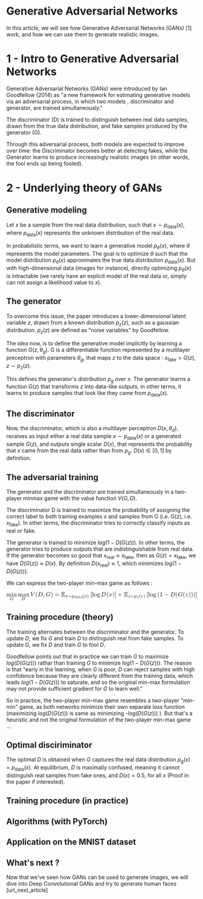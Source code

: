# Generative Adversarial Networks

In this article, we will see how Generative Adversarial Networks (GANs) [1]  work, and how we can use them to generate realistic images.

# 1 - Intro to Generative Adversarial Networks

Generative Adversarial Networks (GANs) were introduced by Ian Goodfellow (2014) as "a new framework for estimating generative models via an adversarial process, in which two models , discriminator and generator, are trained simultaneously."

The discriminator (D) is trained to distinguish between real data samples, drawn from the true data distribution, and fake samples produced by the generator (G).

Through this adversarial process, both models are expected to improve over time: the Discriminator becomes better at detecting fakes, while the Generator learns to produce increasingly realistic images (in other words, the fool ends up being fooled).

# 2 - Underlying theory of GANs

## Generative modeling
Let $x$ be a sample from the real data distribution, such that $x \sim p_{\text{data}}(x)$, where $p_{\text{data}}(x)$ represents the unknown distribution of the real data. 

In probabilistic terms, we want to learn a generative model $p_\theta(x)$, where $\theta$ represents the model parameters. The goal is to optimize $\theta$ such that the model distribution $p_\theta(x)$ approximates the true data distribution $p_{\text{data}}(x)$. But with high-dimensional data (images for instance), directly optimizing $p_\theta(x)$ is intractable (we rarely have an explicit model of the real data or, simply can not assign a likelihood value to $x$).

## The generator
To overcome this issue, the paper introduces a lower-dimensional latent variable $z$, drawn from a known distribution $p_z(z)$, such as a gaussian distribution. $p_z(z)$ are defined as "noise variables" by Goodfellow. 

The idea now, is to define the generative model implicitly by learning a function $G(z,\theta_g)$. G is a differentiable function represented by a multilayer preceptron with parameters $\theta_g$, that maps $z$ to the data space : $x_{\text{fake}} = G(z)$, $z \sim p_z(z)$.

This defines the generator's distribution $p_g$ over $x$. The generator learns a function $G(z)$ that transforms $z$ into data-like outputs, in other terms, it learns to produce samples that look like they came from $p_{\text{data}}(x)$.

## The discriminator
Now, the discriminator, which is also a multilayer perceptron $D(x,\theta_d)$, receives as input either a real data sample $x \sim p_{\text{data}}(x)$ or a generated sample $G(z)$, and outputs single scalar $D(x)$, that represents the probability that $x$ came from the real data rather than from $p_g$. $D(x) \in [0,1]$ by definition.

## The adversarial training
The generator and the discriminator are trained simultaneously in a two-player minmax game with the value function $V(G,D)$.

The discriminator D is trained to maximize the probability of assigning the correct label to both training examples $x$ and samples from G (i.e. G(z), i.e. $x_{\text{fake}}$). In other terms, the discriminator tries to correctly classify inputs as real or fake.

The generator is trained to minimize $log(1-D(G(z)))$. In other terms, the generator tries to produce outputs that are indistinguishable from real data. If the generator becomes so good that $x_{\text{real}} \approx x_{\text{fake}}$, then as $G(z) = x_{\text{fake}}$, we have $D(G(z)) \approx D(x)$. By definition $D(x_{\text{real}}) \approx 1$, which minimizes $log(1-D(G(z)))$.

We can express the two-player min-max game as follows : 

![GAN_value_function](./gan_value_function.png)
## Training procedure (theory)
The training alternates between the discriminator and the generator. To update $D$, we fix $G$ and train $D$ to distinguish real from fake samples. To update $G$, we fix $D$ and train $G$ to fool $D$.

Goodfellow points out that in practice we can train $G$ to maximize $log(D(G(z)))$ rathar than training $G$ to minimize $log(1-D(G(z)))$. The reason is that "early in the learning, when $G$ is poor, $D$ can reject samples with high confidence because they are clearly different from the training data, which leads $log(1-D(G(z)))$ to saturate, and so the original min-max formulation may not provide sufficient gradient for $G$ to learn well."

So in practice, the two-player min-max game resembles a two-player "min-min" game, as both networks minimize their own separate loss function (maximizing $log(D(G(z)))$ is same as minimizing -$log(D(G(z)))$ ). But that's a heuristic and not the original formulation of the two-player min-max game ...

## Optimal disciriminator

The optimal $D$ is obtained when $G$ captures the real data distribution $p_{\text{g}}(x) = p_{\text{data}}(x)$. At equilibrium, $D$ is maximally confused, meaning it cannot distinguish real samples from fake ones, and $D(x) = 0.5$, for all $x$ (Proof in the paper if interested).

## Training procedure (in practice)

## Algorithms (with PyTorch)

## Application on the MNIST dataset

## What's next ?
Now that we've seen how GANs can be used to generate images, we will dive into Deep Convolutional GANs and try to generate human faces [url_next_article]





